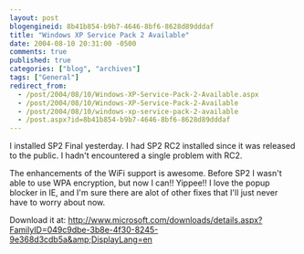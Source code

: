 ```yaml
---
layout: post
blogengineid: 8b41b854-b9b7-4646-8bf6-8628d89dddaf
title: "Windows XP Service Pack 2 Available"
date: 2004-08-10 20:31:00 -0500
comments: true
published: true
categories: ["blog", "archives"]
tags: ["General"]
redirect_from: 
  - /post/2004/08/10/Windows-XP-Service-Pack-2-Available.aspx
  - /post/2004/08/10/Windows-XP-Service-Pack-2-Available
  - /post/2004/08/10/windows-xp-service-pack-2-available
  - /post.aspx?id=8b41b854-b9b7-4646-8bf6-8628d89dddaf
---
```


I installed SP2 Final yesterday. I had SP2 RC2 installed since it was released to the public. I hadn't encountered a single problem with RC2.

The enhancements of the WiFi support is awesome. Before SP2 I wasn't able to use WPA encryption, but now I can!! Yippee!! I love the popup blocker in IE, and I'm sure there are alot of other fixes that I'll just never have to worry about now.

Download it at: <A href="http://www.microsoft.com/downloads/details.aspx?FamilyID=049c9dbe-3b8e-4f30-8245-9e368d3cdb5a&amp;DisplayLang=en">http://www.microsoft.com/downloads/details.aspx?FamilyID=049c9dbe-3b8e-4f30-8245-9e368d3cdb5a&amp;DisplayLang=en</A>

